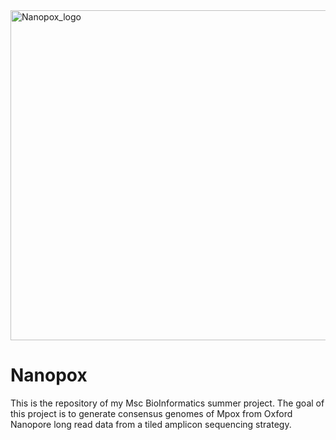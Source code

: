 <img width="528" alt="Nanopox_logo" src="https://github.com/s-mobed/Nanopox/assets/91598812/05aeecb9-d33b-4990-8362-f0040e1b1459">


# Nanopox
This is the repository of my Msc BioInformatics summer project. The goal of this project is to generate consensus genomes of Mpox from Oxford Nanopore long read data from a tiled amplicon sequencing strategy. 

